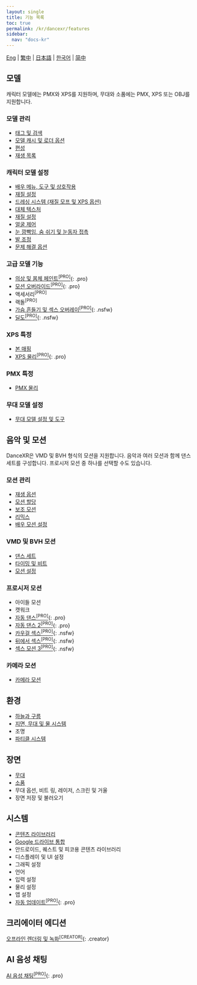 ```yaml
---
layout: single
title: 기능 목록
toc: true
permalink: /kr/dancexr/features
sidebar:
  nav: "docs-kr"
---
```


[Eng](/dancexr/features) | [繁中](/tw/dancexr/features) | [日本語](/jp/dancexr/features) | [한국어](/kr/dancexr/features) | [简中](/zh/dancexr/features)

## 모델
캐릭터 모델에는 PMX와 XPS를 지원하며, 무대와 소품에는 PMX, XPS 또는 OBJ를 지원합니다.

### 모델 관리
* [태그 및 검색](features/tagging)
* [모델 캐시 및 로더 옵션](features/loader_options)
* [편성](features/formation)
* [재생 목록](features/actor_playlist)


### 캐릭터 모델 설정
* [배우 메뉴, 도구 및 상호작용](features/actor_tools)
* [재질 설정](features/material_settings)
* [드레싱 시스템 (재질 모프 및 XPS 옵션)](features/optionals)
* [대체 텍스처](features/alternative_textures)
* [재질 설정](features/material_settings)
* [얼굴 제어](features/facial_control)
* [눈 깜빡임, 숨 쉬기 및 눈동자 접촉](features/eyecontact)
* [발 조정](features/feet_adjustments)
* [문제 해결 옵션](features/troubleshooting_options)


### 고급 모델 기능
* [의상 및 몸체 페인트<sup>[PRO]</sup>](features/outfit_body_paint){: .pro}
* [모션 오버라이드<sup>[PRO]</sup>](features/motion_override){: .pro}
* 액세서리<sup>[PRO]</sup>
* 랙돌<sup>[PRO]</sup>
* [가슴 흔들기 및 섹스 오버레이<sup>[PRO]</sup>](features/boob_shake_sex_overlay){: .nsfw}
* [딜도<sup>[PRO]</sup>](features/dildo){: .nsfw}


### XPS 특정
* [본 매핑](features/bone_mapper.md)
* [XPS 물리<sup>[PRO]</sup>](features/xps_physics){: .pro}


### PMX 특정
* [PMX 물리](features/pmx_physics)


### 무대 모델 설정
* [무대 모델 설정 및 도구](feature/stages)


## 음악 및 모션
DanceXR은 VMD 및 BVH 형식의 모션을 지원합니다. 음악과 여러 모션과 함께 댄스 세트를 구성합니다. 프로시저 모션 중 하나를 선택할 수도 있습니다.


### 모션 관리
* [재생 옵션](features/playback_options)
* [모션 할당](features/assign_motion)
* [보조 모션](features/secondary_motion)
* [리믹스](features/remix)
* [배우 모션 설정](features/actor_motion_settings)


### VMD 및 BVH 모션
* [댄스 세트](features/dance_set)
* [타이밍 및 비트](features/music_timing)
* [모션 설정](features/motion_settings)


### 프로시저 모션
* 아이들 모션
* 캣워크
* [자동 댄스<sup>[PRO]</sup>](features/autodance){: .pro}
* [자동 댄스 2<sup>[PRO]</sup>](features/autodance2){: .pro}
* [카우걸 섹스<sup>[PRO]</sup>](features/scg_motion){: .nsfw}
* [뒤에서 섹스<sup>[PRO]</sup>](features/sfb_motion){: .nsfw}
* [섹스 모션 3<sup>[PRO]</sup>](features/sm3_motion){: .nsfw}


### 카메라 모션
* [카메라 모션](features/camera)


## 환경
* [하늘과 구름](features/skymap)
* [지면, 무대 및 물 시스템](features/ground)
* 조명
* [파티클 시스템](features/particles)


## 장면
* [무대](features/stages)
* [소품](features/props)
* 무대 옵션, 비트 링, 레이저, 스크린 및 거울
* 장면 저장 및 불러오기


## 시스템
* [콘텐츠 라이브러리](preparecontent)
* [Google 드라이브 통합](features/googledrive)
* 안드로이드, 퀘스트 및 피코용 콘텐츠 라이브러리
* 디스플레이 및 UI 설정
* 그래픽 설정
* 언어
* 입력 설정
* 물리 설정
* 앱 설정
* [자동 업데이트<sup>[PRO]</sup>](features/autoupdate){: .pro}


## 크리에이터 에디션
[오프라인 렌더링 및 녹화<sup>[CREATOR]</sup>](creator.md){: .creator}


## AI 음성 채팅
[AI 음성 채팅<sup>[PRO]</sup>](ai_chat){: .pro}